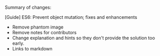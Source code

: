 Summary of changes:

[Guide] ES6: Prevent object mutation; fixes and enhancements

- Remove phantom image
- Remove notes for contributors
- Change explanation and hints so they don't provide the solution too early.
- Links to markdown
<!--stackedit_data:
eyJoaXN0b3J5IjpbLTEwMzU1ODkzLC00Njg1ODMyNzJdfQ==
-->